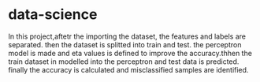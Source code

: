 # data-science
In this project,aftetr the importing the dataset, the features and labels are separated.
then the dataset is splitted into train and test.
the perceptron model is made and eta values is defined to improve the accuracy.thhen the train dataset in modelled into the perceptron and test data is predicted.
finally the accuracy is calculated and misclassified samples are identified.
